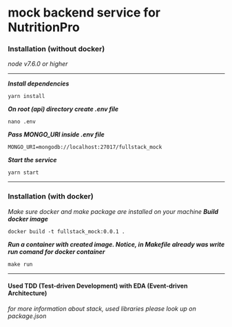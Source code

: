 # mock backend service for NutritionPro

### Installation (without docker)
*node v7.6.0 or higher*
___
***Install dependencies***
```
yarn install
```

***On root (api) directory create .env file***
```
nano .env

```

***Pass MONGO_URI inside .env file***
```
MONGO_URI=mongodb://localhost:27017/fullstack_mock
```

***Start the service***
```
yarn start
```
___

### Installation (with docker)

*Make sure docker and make package are installed on your machine*
***Build docker image***
```
docker build -t fullstack_mock:0.0.1 .
```
***Run a container with created image. Notice, in Makefile already was write run comand for docker container***
```
make run
```

___

#### Used TDD (Test-driven Development) with EDA (Event-driven Architecture)
*for more information about stack, used libraries please look up on package.json*


